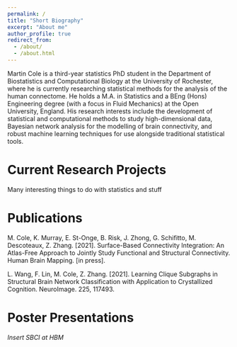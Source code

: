 ```yaml
---
permalink: /
title: "Short Biography"
excerpt: "About me"
author_profile: true
redirect_from: 
  - /about/
  - /about.html
---
```


Martin Cole is a third-year statistics PhD student in the Department of Biostatistics and Computational Biology at the University of Rochester, where he is currently researching statistical methods for the analysis of the human connectome. He holds a M.A. in Statistics and a BEng (Hons) Engineering degree (with a focus in Fluid Mechanics) at the Open University, England. His research interests include the development of statistical and computational methods to study high-dimensional data, Bayesian network analysis for the modelling of brain connectivity, and robust machine learning techniques for use alongside traditional statistical tools. 

Current Research Projects
======

Many interesting things to do with statistics and stuff

Publications
======

M. Cole, K. Murray, E. St-Onge, B. Risk, J. Zhong, G. Schifitto, M. Descoteaux, Z. Zhang. [2021]. Surface-Based Connectivity Integration: An Atlas-Free Approach to Jointly Study Functional and Structural Connectivity. Human Brain Mapping. [in press].

L. Wang, F. Lin, M. Cole, Z. Zhang. [2021]. Learning Clique Subgraphs in Structural Brain Network Classification with Application to Crystallized Cognition. NeuroImage. 225, 117493.

Poster Presentations
======

*Insert SBCI at HBM*

